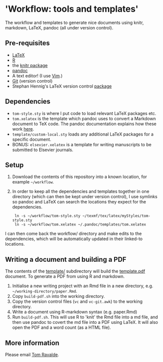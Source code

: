 # 'Workflow: tools and templates'

The workflow and templates to generate nice documents using knitr, markdown, LaTeX, pandoc (all under version control).

## Pre-requisites

- [LaTeX](http://www.latex-project.org/)
- [R](http://www.r-project.org/)
- the [knitr package](http://yihui.name/knitr/)
- [pandoc](http://johnmacfarlane.net/pandoc/)
- A text editor! (I use [Vim](http://www.vim.org/).)
- [Git](http://git-scm.com/) (version control)
- Stephan Hennig's LaTeX version control [package](http://www.ctan.org/tex-archive/support/vc)

## Dependencies

- `tom-style.sty` is where I put code to load relevant LaTeX packages etc.
- `tom.xelatex` is the template which pandoc uses to convert a Markdown document to TeX code. The pandoc documentation explains how these work [here](http://pandoc.org/demo/example9/templates.html).
- `template/custom-local.sty` loads any additional LaTeX packages for a specific document.
- BONUS: `elsevier.xelatex` is a template for writing manuscripts to be submitted to Elsevier journals.

## Setup

1. Download the contents of this repository into a known location, for example `~/workflow`.

2. In order to keep all the dependencies and templates together in one directory (which can then be kept under version control), I use symlinks so pandoc and LaTeX can search the locations they expect for the dependencies.

		ln -s ~/workflow/tom-style.sty ~/texmf/tex/latex/myStyles/tom-style.sty
		ln -s ~/workflow/tom.xelatex ~/.pandoc/templates/tom.xelatex

I can then come back the workflow/ directory and make edits to the dependencies, which will be automatically updated in their linked-to locations.

## Writing a document and building a PDF

The contents of the [template/](template) subdirectory will build the [template.pdf](template/template.pdf) document. To generate a PDF from using R and markdown.

1. Initialise a new writing project with an Rmd file in a new directory, e.g. `~/working-directory/paper.Rmd`.
2. Copy `build-pdf.sh` into the working directory.
3. Copy the version control files (`vc` and `vc-git.awk`) to the working directory.
4. Write a document using R-markdown syntax (e.g. paper.Rmd)
5. Run `build-pdf.sh`. This will use R to 'knit' the Rmd file into a md file, and then use pandoc to covert the md file into a PDF using LaTeX. It will also open the PDF and a word count (as a HTML file).

## More information

Please email [Tom Ravalde](mailto:thomas.ravald08@imperial.ac.uk).
